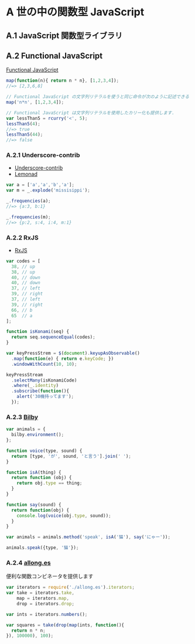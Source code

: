 # A 世の中の関数型 JavaScript

## A.1 JavaScript 関数型ライブラリ

## A.2 Functional JavaScript

[Functional JavaScript](http://osteele.com/sources/javascript/functional/)  

```js
map(function(n){ return n * n}, [1,2,3,4]);
//=> [2,3,6,8]

// Functional JavaScript の文字列リテラルを使うと同じ命令が次のように記述できる
map('n*n', [1,2,3,4]);

// Functional JavaScript は文字列リテラルを使用したカリー化も提供します.
var lessThan5 = rcurry('<', 5);
lessThan5(4);
//=> true
lessThan5(44);
//=> false
```

### A.2.1 Underscore-contrib

- [Underscore-contrib](https://github.com/documentcloud/underscore-contrib)
- [Lemonad](https://github.com/fogus/lemonad)

```js
var a = ['a','a','b','a'];
var m = _.explode('missisippi');

_.frequencies(a);
//=> {a:3, b:1}

_.frequencies(m);
//=> {p:2, s:4, i:4, m:1}
```

### A.2.2 RxJS

- [RxJS](https://github.com/Reactive-Extensions/RxJS)

```js
var codes = [
  38, // up
  38, // up
  40, // down
  40, // down
  37, // left
  39, // right
  37, // left
  39, // right
  66, // b
  65  // a
];

function isKonami(seq) {
  return seq.sequenceEqual(codes);
}

var keyPressStrem = $(document).keyupAsObservable()
  .map(function(e) { return e.keyCode; })
  .windowWithCount(10, 10);

keyPressStream
  .selectMany(isKonamiCode)
  .where(_.identity)
  .subscribe(function(){
    alert('30機持ってます');
  });
```

### A.2.3 [Bilby](http://bilby.brianmckenna.org/)

```js
var animals = {
  bilby.environment();
};

function voice(type, sound) {
  return [type, 'が', sound, 'と言う'].join(' ');
}

function isA(thing) {
  return function (obj) {
    return obj.type == thing;
  }
}

function say(sound) {
  return function(obj) {
    console.log(voice(obj.type, sound));
  }
}

var animals = animals.method('speak', isA('猫'), say('にゃー'));

animals.speak({type, '猫'});
```

### A.2.4 [allong.es](http://allong.es/)
便利な関数コンビネータを提供します

```js
var iterators = require('./allong.es').iterators;
var take = iterators.take,
    map = iterators.map,
    drop = iterators.drop;

var ints = iterators.numbers();

var squares = take(drop(map(ints, function(){
  return n * n;
}), 100000), 100);
```
